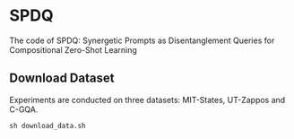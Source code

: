 # SPDQ
The code of SPDQ: Synergetic Prompts as Disentanglement Queries for Compositional Zero-Shot Learning

## Download Dataset
Experiments are conducted on three datasets: MIT-States, UT-Zappos and C-GQA.
```
sh download_data.sh
```
